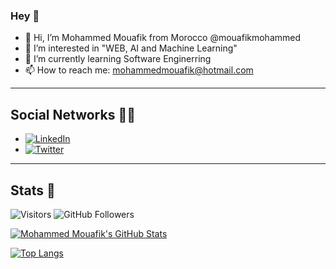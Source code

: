 ### Hey  👋
- 👋 Hi, I’m Mohammed Mouafik from Morocco @mouafikmohammed
- 👀 I’m interested in  "WEB, AI and Machine Learning"
- 🌱 I’m currently learning Software Enginerring
- 📫 How to reach me: [mohammedmouafik@hotmail.com](mailto:mohammedmouafik@hotmail.com)

<hr/>

## Social Networks 👨‍🦲

- [![LinkedIn](https://img.shields.io/badge/-LinkedIn-0A66C2?style=flat&logo=linkedin&link=https://www.linkedin.com/in/mouafik/)](https://www.linkedin.com/in/mouafik/)
- [![Twitter](https://img.shields.io/badge/-Twitter-FFFFFF?style=flat&logo=twitter&link=https://twitter.com/MohammedMouafi1)](https://twitter.com/MohammedMouafi1)

<hr/>

## Stats 📑

![Visitors](https://visitor-badge.glitch.me/badge?page_id=mouafikmohammed) 
![GitHub Followers](https://img.shields.io/github/followers/mouafikmohammed?label=Follow&logo=Github&style=social)

[![Mohammed Mouafik's GitHub Stats](https://github-readme-stats.vercel.app/api?username=mouafikmohammed&count_private=true&show_icons=true&theme=dark)](https://github.com/mouafikmohammed) 

[![Top Langs](https://github-readme-stats.vercel.app/api/top-langs/?username=mouafikmohammed&layout=compact&theme=dark)](https://github.com/mouafikmohammed)
